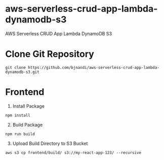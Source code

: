 # aws-serverless-crud-app-lambda-dynamodb-s3
AWS Serverless CRUD App Lambda DynamoDB S3

# Clone Git Repository
```
git clone https://github.com/bjnandi/aws-serverless-crud-app-lambda-dynamodb-s3.git
```

# Frontend
1. Install Package

```
npm install
```
2. Build Package
```
npm run build
```
3. Upload Build Directory to S3 Bucket
```
aws s3 cp frontend/build/ s3://my-react-app-123/ --recursive
```
